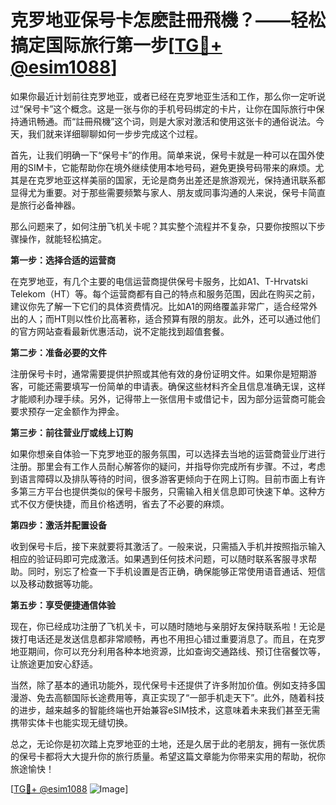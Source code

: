 # 克罗地亚保号卡怎麽註冊飛機？——轻松搞定国际旅行第一步[[TG💪+ @esim1088](https://t.me/s/esim1088)]

如果你最近计划前往克罗地亚，或者已经在克罗地亚生活和工作，那么你一定听说过“保号卡”这个概念。这是一张与你的手机号码绑定的卡片，让你在国际旅行中保持通讯畅通。而“註冊飛機”这个词，则是大家对激活和使用这张卡的通俗说法。今天，我们就来详细聊聊如何一步步完成这个过程。

首先，让我们明确一下“保号卡”的作用。简单来说，保号卡就是一种可以在国外使用的SIM卡，它能帮助你在境外继续使用本地号码，避免更换号码带来的麻烦。尤其是在克罗地亚这样美丽的国家，无论是商务出差还是旅游观光，保持通讯联系都显得尤为重要。对于那些需要频繁与家人、朋友或同事沟通的人来说，保号卡简直是旅行必备神器。

那么问题来了，如何注册飞机关卡呢？其实整个流程并不复杂，只要你按照以下步骤操作，就能轻松搞定。

**第一步：选择合适的运营商**

在克罗地亚，有几个主要的电信运营商提供保号卡服务，比如A1、T-Hrvatski Telekom（HT）等。每个运营商都有自己的特点和服务范围，因此在购买之前，建议你先了解一下它们的具体资费情况。比如A1的网络覆盖非常广，适合经常外出的人；而HT则以性价比高著称，适合预算有限的朋友。此外，还可以通过他们的官方网站查看最新优惠活动，说不定能找到超值套餐。

**第二步：准备必要的文件**

注册保号卡时，通常需要提供护照或其他有效的身份证明文件。如果你是短期游客，可能还需要填写一份简单的申请表。确保这些材料齐全且信息准确无误，这样才能顺利办理手续。另外，记得带上一张信用卡或借记卡，因为部分运营商可能会要求预存一定金额作为押金。

**第三步：前往营业厅或线上订购**

如果你想亲自体验一下克罗地亚的服务氛围，可以选择去当地的运营商营业厅进行注册。那里会有工作人员耐心解答你的疑问，并指导你完成所有步骤。不过，考虑到语言障碍以及排队等待的时间，很多游客更倾向于在网上订购。目前市面上有许多第三方平台也提供类似的保号卡服务，只需输入相关信息即可快速下单。这种方式不仅方便快捷，而且价格透明，省去了不必要的麻烦。

**第四步：激活并配置设备**

收到保号卡后，接下来就要将其激活了。一般来说，只需插入手机并按照指示输入相应的验证码即可完成激活。如果遇到任何技术问题，可以随时联系客服寻求帮助。同时，别忘了检查一下手机设置是否正确，确保能够正常使用语音通话、短信以及移动数据等功能。

**第五步：享受便捷通信体验**

现在，你已经成功注册了飞机关卡，可以随时随地与亲朋好友保持联系啦！无论是拨打电话还是发送信息都非常顺畅，再也不用担心错过重要消息了。而且，在克罗地亚期间，你可以充分利用各种本地资源，比如查询交通路线、预订住宿餐饮等，让旅途更加安心舒适。

当然，除了基本的通讯功能外，现代保号卡还提供了许多附加价值。例如支持多国漫游、免去高额国际长途费用等，真正实现了“一部手机走天下”。此外，随着科技的进步，越来越多的智能终端也开始兼容eSIM技术，这意味着未来我们甚至无需携带实体卡也能实现无缝切换。

总之，无论你是初次踏上克罗地亚的土地，还是久居于此的老朋友，拥有一张优质的保号卡都将大大提升你的旅行质量。希望这篇文章能为你带来实用的帮助，祝你旅途愉快！

[[TG💪+ @esim1088](https://t.me/s/esim1088) ![Image](https://i.postimg.cc/4NQfJmqS/Snipaste-2025-05-13-00-14-12.png)]